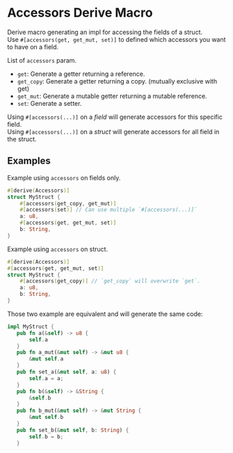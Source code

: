 # Accessors Derive Macro

Derive macro generating an impl for accessing the fields of a struct.\
Use `#[accessors(get, get_mut, set)]` to defined which accessors you want to have on a field.

List of `accessors` param.
- `get`: Generate a getter returning a reference.
- `get_copy`: Generate a getter returning a copy. (mutually exclusive with get)
- `get_mut`: Generate a mutable getter returning a mutable reference.
- `set`: Generate a setter.

Using `#[accessors(...)]` on a *field* will generate accessors for this specific field.\
Using `#[accessors(...)]` on a *struct* will generate accessors for all field in the struct.

## Examples
Example using `accessors` on fields only.
```rust
#[derive(Accessors)]
struct MyStruct {
    #[accessors(get_copy, get_mut)]
    #[accessors(set)] // Can use multiple `#[accessors(...)]`
    a: u8,
    #[accessors(get, get_mut, set)]
    b: String,
}
```
Example using `accessors` on struct.

```rust
#[derive(Accessors)]
#[accessors(get, get_mut, set)]
struct MyStruct {
    #[accessors(get_copy)] // `get_copy` will overwrite `get`. 
    a: u8,
    b: String,
}
```
Those two example are equivalent and will generate the same code:
```rust
impl MyStruct {
   pub fn a(&self) -> u8 {
       self.a
   }
   pub fn a_mut(&mut self) -> &mut u8 {
       &mut self.a
   }
   pub fn set_a(&mut self, a: u8) {
       self.a = a;
   }
   pub fn b(&self) -> &String {
       &self.b
   }
   pub fn b_mut(&mut self) -> &mut String {
       &mut self.b
   }
   pub fn set_b(&mut self, b: String) {
       self.b = b;
   }

```